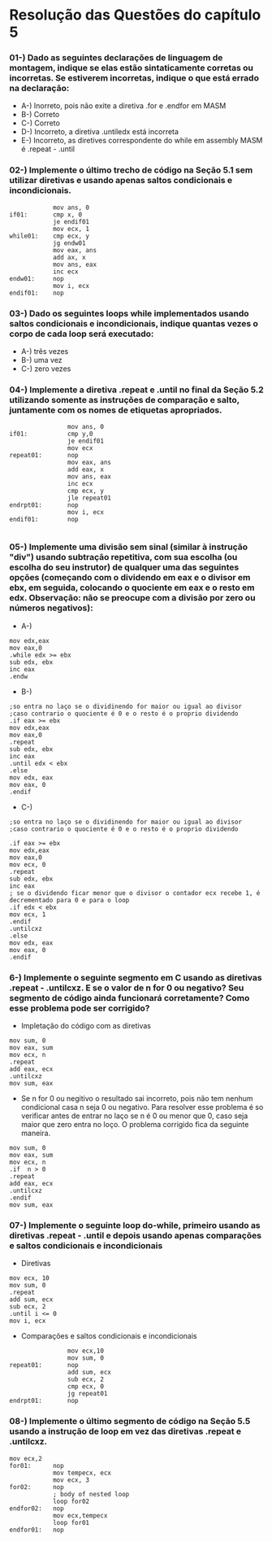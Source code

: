 # Resolução das Questões do capítulo 5

### 01-) Dado as seguintes declarações de linguagem de montagem, indique se elas estão sintaticamente corretas ou incorretas. Se estiverem incorretas, indique o que está errado na declaração:
- A-) Inorreto, pois não exite a diretiva .for e .endfor em MASM
- B-) Correto
- C-) Correto
- D-) Incorreto, a diretiva .untiledx está incorreta
- E-) Incorreto, as diretives correspondente do while em assembly MASM é .repeat - .until

### 02-) Implemente o último trecho de código na Seção 5.1 sem utilizar diretivas e usando apenas saltos condicionais e incondicionais.
```assembly
            mov ans, 0
if01:       cmp x, 0 
            je endif01
            mov ecx, 1
while01:    cmp ecx, y
            jg endw01
            mov eax, ans
            add ax, x
            mov ans, eax
            inc ecx
endw01:     nop
            mov i, ecx
endif01:    nop
```

### 03-) Dado os seguintes loops while implementados usando saltos condicionais e incondicionais, indique quantas vezes o corpo de cada loop será executado:

- A-) três vezes
- B-) uma vez
- C-) zero vezes

### 04-) Implemente a diretiva .repeat e .until no final da Seção 5.2 utilizando somente as instruções de comparação e salto, juntamente com os nomes de etiquetas apropriados.

```assembly
                mov ans, 0
if01:           cmp y,0
                je endif01
                mov ecx
repeat01:       nop
                mov eax, ans
                add eax, x
                mov ans, eax
                inc ecx
                cmp ecx, y
                jle repeat01
endrpt01:       nop
                mov i, ecx
endif01:        nop
                
```

### 05-) Implemente uma divisão sem sinal (similar à instrução "div") usando subtração repetitiva, com sua escolha (ou escolha do seu instrutor) de qualquer uma das seguintes opções (começando com o dividendo em eax e o divisor em ebx, em seguida, colocando o quociente em eax e o resto em edx. Observação: não se preocupe com a divisão por zero ou números negativos):

- A-)
```assembly
mov edx,eax
mov eax,0
.while edx >= ebx
sub edx, ebx
inc eax
.endw
```
- B-)
```assembly
;so entra no laço se o dividinendo for maior ou igual ao divisor
;caso contrario o quociente é 0 e o resto é o proprio dividendo
.if eax >= ebx
mov edx,eax
mov eax,0
.repeat
sub edx, ebx
inc eax
.until edx < ebx
.else
mov edx, eax
mov eax, 0
.endif
```

- C-)
```assembly
;so entra no laço se o dividinendo for maior ou igual ao divisor
;caso contrario o quociente é 0 e o resto é o proprio dividendo

.if eax >= ebx
mov edx,eax
mov eax,0
mov ecx, 0
.repeat
sub edx, ebx
inc eax
; se o dividendo ficar menor que o divisor o contador ecx recebe 1, é decrementado para 0 e para o loop
.if edx < ebx
mov ecx, 1
.endif
.untilcxz
.else
mov edx, eax
mov eax, 0
.endif
```

### 6-) Implemente o seguinte segmento em C usando as diretivas .repeat - .untilcxz. E se o valor de n for 0 ou negativo? Seu segmento de código ainda funcionará corretamente? Como esse problema pode ser corrigido?

- Impletação do código com as diretivas
```assembly
mov sum, 0
mov eax, sum
mov ecx, n
.repeat
add eax, ecx
.untilcxz
mov sum, eax
```
- Se n for 0 ou negitivo o resultado sai incorreto, pois não tem nenhum condicional casa n seja 0 ou negativo. Para resolver esse problema é so verificar antes de entrar no laço se n é 0 ou menor que 0, caso seja maior que zero entra no loço. O problema corrigido fica da seguinte maneira.

```assembly
mov sum, 0
mov eax, sum
mov ecx, n
.if  n > 0
.repeat
add eax, ecx
.untilcxz
.endif
mov sum, eax
```

### 07-) Implemente o seguinte loop do-while, primeiro usando as diretivas .repeat - .until e depois usando apenas comparações e saltos condicionais e incondicionais
- Diretivas
```assembly
mov ecx, 10
mov sum, 0
.repeat
add sum, ecx
sub ecx, 2
.until i <= 0
mov i, ecx
```

- Comparações e saltos condicionais e incondicionais
```assembly
                mov ecx,10
                mov sum, 0
repeat01:       nop    
                add sum, ecx
                sub ecx, 2
                cmp ecx, 0
                jg repeat01
endrpt01:       nop
```
### 08-) Implemente o último segmento de código na Seção 5.5 usando a instrução de loop em vez das diretivas .repeat e .untilcxz.

```assembly
mov ecx,2
for01:      nop
            mov tempecx, ecx
            mov ecx, 3
for02:      nop 
            ; body of nested loop
            loop for02
endfor02:   nop
            mov ecx,tempecx
            loop for01
endfor01:   nop
```










